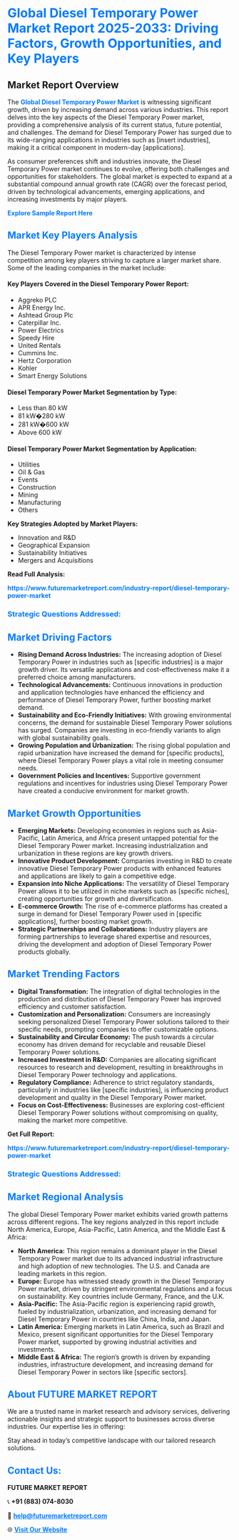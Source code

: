 <h1 style="color: #007BFF;">Global Diesel Temporary Power Market Report 2025-2033: Driving Factors, Growth Opportunities, and Key Players</h1>

<section id="overview">
<h2>Market Report Overview</h2>
<p>The <a href="https://www.futuremarketreport.com/industry-report/diesel-temporary-power-market" style="color: #007BFF; text-decoration: none;"><strong>Global Diesel Temporary Power Market</strong></a> is witnessing significant growth, driven by increasing demand across various industries. This report delves into the key aspects of the Diesel Temporary Power market, providing a comprehensive analysis of its current status, future potential, and challenges. The demand for Diesel Temporary Power has surged due to its wide-ranging applications in industries such as [insert industries], making it a critical component in modern-day [applications].</p>
<p>As consumer preferences shift and industries innovate, the Diesel Temporary Power market continues to evolve, offering both challenges and opportunities for stakeholders. The global market is expected to expand at a substantial compound annual growth rate (CAGR) over the forecast period, driven by technological advancements, emerging applications, and increasing investments by major players.</p>
</section>

<section id="overview">
<p><a href="https://www.futuremarketreport.com/request-sample/reportId=87102" style="color: #007BFF; text-decoration: none;"><strong>Explore Sample Report Here</strong></a></p>
</section>

<section id="key-players">
<h2 style="color: #007BFF;">Market Key Players Analysis</h2>
<p>The Diesel Temporary Power market is characterized by intense competition among key players striving to capture a larger market share. Some of the leading companies in the market include:</p>
<h4>Key Players Covered in the Diesel Temporary Power Report:</h4>
<ul><li>Aggreko PLC</li><li>APR Energy Inc.</li><li>Ashtead Group Plc</li><li>Caterpillar Inc.</li><li>Power Electrics</li><li>Speedy Hire</li><li>United Rentals</li><li>Cummins Inc.</li><li>Hertz Corporation</li><li>Kohler</li><li>Smart Energy Solutions</li></ul>
<h4>Diesel Temporary Power Market Segmentation by Type:</h4>
<ul><li>Less than 80 kW</li><li>81 kW�280 kW</li><li>281 kW�600 kW</li><li>Above 600 kW</li></ul>

<h4>Diesel Temporary Power Market Segmentation by Application:</h4>
<ul><li>Utilities</li><li>Oil &amp; Gas</li><li>Events</li><li>Construction</li><li>Mining</li><li>Manufacturing</li><li>Others</li></ul>
<p><strong>Key Strategies Adopted by Market Players:</strong></p>
<ul>
<li>Innovation and R&D</li>
<li>Geographical Expansion</li>
<li>Sustainability Initiatives</li>
<li>Mergers and Acquisitions</li>
</ul>
</section>

<section>
<p><strong>Read Full Analysis: </strong></p><a href="https://www.futuremarketreport.com/industry-report/diesel-temporary-power-market" style="color: #007BFF; text-decoration: none;"><strong>https://www.futuremarketreport.com/industry-report/diesel-temporary-power-market</strong></a>
<h3 style="color: #007BFF;">Strategic Questions Addressed:</h3>
</section>

<section id="driving-factors">
<h2 style="color: #007BFF;">Market Driving Factors</h2>
<ul>
<li><strong>Rising Demand Across Industries:</strong> The increasing adoption of Diesel Temporary Power in industries such as [specific industries] is a major growth driver. Its versatile applications and cost-effectiveness make it a preferred choice among manufacturers.</li>
<li><strong>Technological Advancements:</strong> Continuous innovations in production and application technologies have enhanced the efficiency and performance of Diesel Temporary Power, further boosting market demand.</li>
<li><strong>Sustainability and Eco-Friendly Initiatives:</strong> With growing environmental concerns, the demand for sustainable Diesel Temporary Power solutions has surged. Companies are investing in eco-friendly variants to align with global sustainability goals.</li>
<li><strong>Growing Population and Urbanization:</strong> The rising global population and rapid urbanization have increased the demand for [specific products], where Diesel Temporary Power plays a vital role in meeting consumer needs.</li>
<li><strong>Government Policies and Incentives:</strong> Supportive government regulations and incentives for industries using Diesel Temporary Power have created a conducive environment for market growth.</li>
</ul>
</section>

<section id="growth-opportunities">
<h2 style="color: #007BFF;">Market Growth Opportunities</h2>
<ul>
<li><strong>Emerging Markets:</strong> Developing economies in regions such as Asia-Pacific, Latin America, and Africa present untapped potential for the Diesel Temporary Power market. Increasing industrialization and urbanization in these regions are key growth drivers.</li>
<li><strong>Innovative Product Development:</strong> Companies investing in R&D to create innovative Diesel Temporary Power products with enhanced features and applications are likely to gain a competitive edge.</li>
<li><strong>Expansion into Niche Applications:</strong> The versatility of Diesel Temporary Power allows it to be utilized in niche markets such as [specific niches], creating opportunities for growth and diversification.</li>
<li><strong>E-commerce Growth:</strong> The rise of e-commerce platforms has created a surge in demand for Diesel Temporary Power used in [specific applications], further boosting market growth.</li>
<li><strong>Strategic Partnerships and Collaborations:</strong> Industry players are forming partnerships to leverage shared expertise and resources, driving the development and adoption of Diesel Temporary Power products globally.</li>
</ul>
</section>

<section id="trending-factors">
<h2 style="color: #007BFF;">Market Trending Factors</h2>
<ul>
<li><strong>Digital Transformation:</strong> The integration of digital technologies in the production and distribution of Diesel Temporary Power has improved efficiency and customer satisfaction.</li>
<li><strong>Customization and Personalization:</strong> Consumers are increasingly seeking personalized Diesel Temporary Power solutions tailored to their specific needs, prompting companies to offer customizable options.</li>
<li><strong>Sustainability and Circular Economy:</strong> The push towards a circular economy has driven demand for recyclable and reusable Diesel Temporary Power solutions.</li>
<li><strong>Increased Investment in R&D:</strong> Companies are allocating significant resources to research and development, resulting in breakthroughs in Diesel Temporary Power technology and applications.</li>
<li><strong>Regulatory Compliance:</strong> Adherence to strict regulatory standards, particularly in industries like [specific industries], is influencing product development and quality in the Diesel Temporary Power market.</li>
<li><strong>Focus on Cost-Effectiveness:</strong> Businesses are exploring cost-efficient Diesel Temporary Power solutions without compromising on quality, making the market more competitive.</li>
</ul>
</section>

<section>
<p><strong>Get Full Report: </strong></p><a href="https://www.futuremarketreport.com/industry-report/diesel-temporary-power-market" style="color: #007BFF; text-decoration: none;"><strong>https://www.futuremarketreport.com/industry-report/diesel-temporary-power-market</strong></a>
<h3 style="color: #007BFF;">Strategic Questions Addressed:</h3>
</section>


<section id="regional-analysis">
<h2 style="color: #007BFF;">Market Regional Analysis</h2>
<p>The global Diesel Temporary Power market exhibits varied growth patterns across different regions. The key regions analyzed in this report include North America, Europe, Asia-Pacific, Latin America, and the Middle East & Africa:</p>
<ul>
<li><strong>North America:</strong> This region remains a dominant player in the Diesel Temporary Power market due to its advanced industrial infrastructure and high adoption of new technologies. The U.S. and Canada are leading markets in this region.</li>
<li><strong>Europe:</strong> Europe has witnessed steady growth in the Diesel Temporary Power market, driven by stringent environmental regulations and a focus on sustainability. Key countries include Germany, France, and the U.K.</li>
<li><strong>Asia-Pacific:</strong> The Asia-Pacific region is experiencing rapid growth, fueled by industrialization, urbanization, and increasing demand for Diesel Temporary Power in countries like China, India, and Japan.</li>
<li><strong>Latin America:</strong> Emerging markets in Latin America, such as Brazil and Mexico, present significant opportunities for the Diesel Temporary Power market, supported by growing industrial activities and investments.</li>
<li><strong>Middle East & Africa:</strong> The region’s growth is driven by expanding industries, infrastructure development, and increasing demand for Diesel Temporary Power in sectors like [specific sectors].</li>
</ul>
</section>

<footer>
<h2 style="color: #007BFF;">About FUTURE MARKET REPORT</h2>
<p>We are a trusted name in market research and advisory services, delivering actionable insights and strategic support to businesses across diverse industries. Our expertise lies in offering:</p>

<p>Stay ahead in today’s competitive landscape with our tailored research solutions.</p>

<h2 style="color: #007BFF;">Contact Us:</h2>
<p><strong>FUTURE MARKET REPORT</strong></p>
<p>📞 <strong>+91 (883) 074-8030</strong></p>
<p>📧 <strong><a href="mailto:help@futuremarketreport.com" style="color: #007BFF;">help@futuremarketreport.com</a></strong></p>
<p>🌐 <strong><a href="https://www.futuremarketreport.com/" style="color: #007BFF;">Visit Our Website</a></strong></p>
</footer>